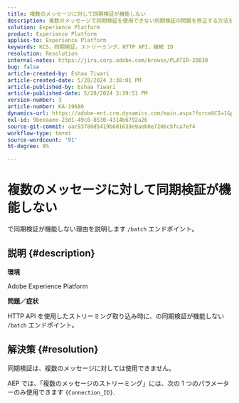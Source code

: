 ```yaml
---
title: 複数のメッセージに対して同期検証が機能しない
description: 複数のメッセージで同期検証を使用できない同期検証の問題を修正する方法を説明します。
solution: Experience Platform
product: Experience Platform
applies-to: Experience Platform
keywords: KCS，同期検証，ストリーミング，HTTP API，接続 ID
resolution: Resolution
internal-notes: https://jira.corp.adobe.com/browse/PLATIR-20830
bug: false
article-created-by: Eshaa Tiwari
article-created-date: 5/28/2024 3:38:01 PM
article-published-by: Eshaa Tiwari
article-published-date: 5/28/2024 3:39:51 PM
version-number: 3
article-number: KA-19680
dynamics-url: https://adobe-ent.crm.dynamics.com/main.aspx?forceUCI=1&pagetype=entityrecord&etn=knowledgearticle&id=7d764741-081d-ef11-840b-6045bd026dc7
exl-id: 9beeaaee-23d1-49c8-8530-4314b6792a26
source-git-commit: aac93780d5419b601639e9aeb0e7206c5fca7ef4
workflow-type: tm+mt
source-wordcount: '91'
ht-degree: 8%

---
```


# 複数のメッセージに対して同期検証が機能しない


で同期検証が機能しない理由を説明します `/batch` エンドポイント。

## 説明 {#description}


<b>環境</b>

Adobe Experience Platform

<b>問題／症状</b>

HTTP API を使用したストリーミング取り込み時に、の同期検証が機能しない `/batch` エンドポイント。


## 解決策 {#resolution}


同期検証は、複数のメッセージに対しては使用できません。

AEP では、「複数のメッセージのストリーミング」には、次の 1 つのパラメーターのみ使用できます `{Connection_ID}`.
